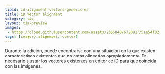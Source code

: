```yaml
---
tipid: id-alignment-vectors-generic-es
title: iD vector alignment
category: tip
layout: tip-preview
images: 
 - https://cloud.githubusercontent.com/assets/2665840/6720917/5ae54f82-cd9e-11e4-955f-16de6bf61ec7.gif
tags: [imagery,alignment, vector]
---
```

Durante la edición, puede encontrarse con una situación en la que existen características existentes que no están alineados apropiadamente. Es necesario ajustar los vectores existentes en editor de iD para que coincida con las imágenes.
